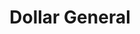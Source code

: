 ---
title: "Dollar General"
url: /wichita/dollar-general-west-pawnee-street/
shop: variety store
---